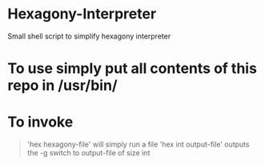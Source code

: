 # Hexagony-Interpreter
Small shell script to simplify hexagony interpreter

# To use simply put all contents of this repo in /usr/bin/
# To invoke
  >'hex hexagony-file' will simply run a file
  >'hex int output-file' outputs the -g switch to output-file of size int
